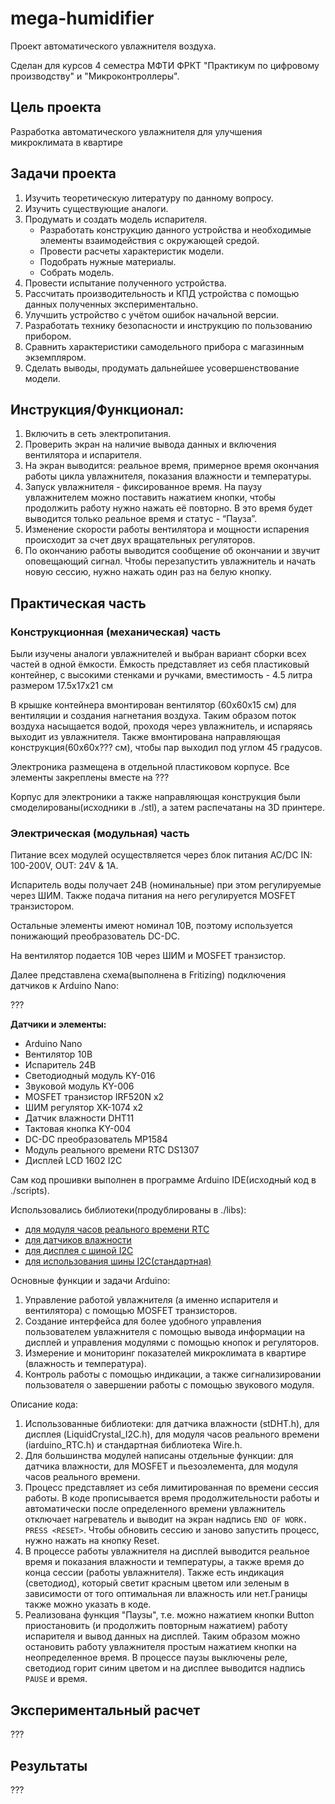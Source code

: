 # mega-humidifier

Проект автоматического увлажнителя воздуха.

Сделан для курсов 4 семестра МФТИ ФРКТ "Практикум по цифровому производству" и "Микроконтроллеры".

## Цель проекта

Разработка автоматического увлажнителя для улучшения микроклимата в квартире

## Задачи проекта

1. Изучить теоретическую литературу по данному вопросу.
2. Изучить существующие аналоги.
3. Продумать и создать модель испарителя.
    + Разработать конструкцию данного устройства и необходимые элементы взаимодействия с окружающей средой.
    + Провести расчеты характеристик модели.
    + Подобрать нужные материалы.
    + Собрать модель.
4. Провести испытание полученного устройства.
5. Рассчитать производительность и КПД устройства с помощью данных полученных
экспериментально.
6. Улучшить устройство с учётом ошибок начальной версии.
7. Разработать технику безопасности и инструкцию по пользованию прибором.
8. Сравнить характеристики самодельного прибора с магазинным экземпляром.
9. Сделать выводы, продумать дальнейшее усовершенствование модели.

## Инструкция/Функционал:

1. Включить в сеть электропитания.
2. Проверить экран на наличие вывода данных и включения вентилятора и испарителя. 
3. На экран выводится: реальное время, примерное время окончания работы цикла
увлажнителя, показания влажности и температуры.
4. Запуск увлажнителя - фиксированное время. На паузу увлажнителем можно поставить нажатием кнопки, чтобы
продолжить работу нужно нажать её повторно. В это время будет выводится только реальное время и статус - “Пауза”.
5. Изменение скорости работы вентилятора и мощности испарения происходит за счет двух вращательных регуляторов.
6. По окончанию работы выводится сообщение об окончании и звучит оповещающий сигнал. Чтобы перезапустить увлажнитель и начать новую сессию, нужно нажать один раз на белую кнопку.

## Практическая часть

### Конструкционная (механическая) часть

Были изучены аналоги увлажнителей и выбран вариант сборки всех частей в
одной ёмкости. Ёмкость представляет из себя пластиковый контейнер, с высокими стенками и
ручками, вместимость - 4.5 литра размером 17.5x17x21 см

В крышке контейнера вмонтирован вентилятор (60x60x15 см) для вентиляции и создания
нагнетания воздуха. Таким образом поток воздуха насыщается водой, проходя через
увлажнитель, и испаряясь выходит из увлажнителя. Также вмонтирована направляющая конструкция(60x60x??? см), чтобы пар выходил под углом 45 градусов.

Электроника размещена в отдельной пластиковом корпусе. Все элементы закреплены вместе на ???

Корпус для электроники а также направляющая конструкция были смоделированы(исходники в ./stl), а затем распечатаны на 3D принтере.

### Электрическая (модульная) часть

Питание всех модулей осуществляется через блок питания AC/DC IN: 100-200V, OUT: 24V & 1A.

Испаритель воды получает 24В (номинальные) при этом регулируемые через ШИМ. Также подача питания на него регулируется MOSFET транзистором.

Остальные элементы имеют номинал 10В, поэтому используется понижающий преобразователь DC-DC.

На вентилятор подается 10В через ШИМ и MOSFET транзистор.

Далее представлена схема(выполнена в Fritizing) подключения датчиков к Arduino Nano:

???

**Датчики и элементы:**

+ Arduino Nano
+ Вентилятор 10В
+ Испаритель 24В
+ Светодиодный модуль KY-016
+ Звуковой модуль KY-006
+ MOSFET транзистор IRF520N x2
+ ШИМ регулятор XK-1074 x2
+ Датчик влажности DHT11
+ Тактовая кнопка KY-004
+ DC-DC преобразователь MP1584
+ Модуль реального времени RTC DS1307
+ Дисплей LCD 1602 I2C
 
Сам код прошивки выполнен в программе Arduino IDE(исходный код в ./scripts).

Использовались библиотеки(продублированы в ./libs): 
   - [для модуля часов реального времени RTC](https://iarduino.ru/file/235.html)
   - [для датчиков влажности](https://istarik.ru/blog/arduino/35.html)
   - [для дисплея с шиной I2C](https://iarduino.ru/file/134.html)
   - [для использования шины I2C(стандартная)](https://docs.arduino.cc/language-reference/en/functions/communication/wire/)

Основные функции и задачи Arduino:

1. Управление работой увлажнителя (а именно испарителя и вентилятора) с помощью MOSFET транзисторов.
2. Создание интерфейса для более удобного управления пользователем увлажнителя с
помощью вывода информации на дисплей и управления модулями с помощью кнопок и регуляторов.
3. Измерение и мониторинг показателей микроклимата в квартире (влажность и
температура).
4. Контроль работы с помощью индикации, а также сигнализировании пользователя о завершении работы с помощью звукового модуля.

Описание кода:

1. Использованные библиотеки: для датчика влажности (stDHT.h), для дисплея
(LiquidCrystal_I2C.h), для модуля часов реального времени (iarduino_RTC.h) и
стандартная библиотека Wire.h.
2. Для большинства модулей написаны отдельные функции: для датчика влажности,
для MOSFET и пьезоэлемента, для модуля часов реального времени.
3. Процесс представляет из себя лимитированная по времени сессия работы. В коде
прописывается время продолжительности работы и автоматически после
определенного времени увлажнитель отключает нагреватель и выводит на экран
надпись `END OF WORK. PRESS <RESET>`. Чтобы обновить сессию и
заново запустить процесс, нужно нажать на кнопку Reset.
4. В процессе работы увлажнителя на дисплей выводится реальное время и показания
влажности и температуры, а также время до конца сессии (работы увлажнителя).
Также есть индикация (светодиод), который светит красным цветом или зеленым в
зависимости от того оптимальная ли влажность или нет.Границы также
можно указать в коде.
5. Реализована функция "Паузы", т.е. можно нажатием кнопки Button приостановить
(и продолжить повторным нажатием) работу испарителя и вывод данных на
дисплей. Таким образом можно остановить работу увлажнителя простым нажатием
кнопки на неопределенное время. В процессе паузы выключены реле, светодиод
горит синим цветом и на дисплее выводится надпись `PAUSE` и время.

## Экспериментальный расчет

???

## Результаты

???